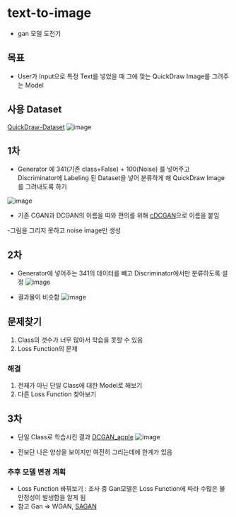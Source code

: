 # text-to-image
 - gan 모델 도전기
 ## 목표 
 - User가 Input으로 특정 Text를 넣었을 때 그에 맞는 QuickDraw Image를 그려주는 Model
 ## 사용 Dataset
 [QuickDraw-Dataset](https://github.com/googlecreativelab/quickdraw-dataset)
 ![image](https://user-images.githubusercontent.com/54701846/69910685-ecbe7500-1452-11ea-855f-9e83a8edd4d8.png)
 
## 1차 

- Generator 에 341(기존 class+False) + 100(Noise) 를 넣어주고 Discriminator에 Labeling 된 Dataset을 넣어 분류하게 해 QuickDraw Image를 그려내도록 하기

![image](https://user-images.githubusercontent.com/54701846/69911937-f4d3e000-1465-11ea-9420-741b6f1543c6.png)

- 기존 CGAN과 DCGAN의 이름을 따와 편의를 위해 [cDCGAN](https://github.com/skamo3/text-to-image/blob/master/cDCGAN.ipynb)으로 이름을 붙임 

-그림을 그리지 못하고 noise image만 생성

## 2차 
- Generator에 넣어주는 341의 데이터를 빼고 Discriminator에서만 분류하도록 설정
![image](https://user-images.githubusercontent.com/54701846/69912704-58630b00-1470-11ea-8b88-b969250aa351.png)

- 결과물이 비슷함
![image](https://user-images.githubusercontent.com/54701846/69912799-94e33680-1471-11ea-9270-b22fe4468a9f.png)

## 문제찾기
 1. Class의 갯수가 너무 많아서 학습을 못할 수 있음
 2. Loss Function의 문제
### 해결
 1. 전체가 아닌 단일 Class에 대한 Model로 해보기
 2. 다른 Loss Function 찾아보기
 
## 3차 
 - 단일 Class로 학습시킨 결과 
 [DCGAN_apple](https://github.com/skamo3/text-to-image/blob/master/DCGAN_apple.ipynb)
 ![image](https://user-images.githubusercontent.com/54701846/69912789-7ed57600-1471-11ea-82b7-f4d1ffc36be4.png)

 - 전보단 나은 양상을 보이지만 여전히 그리는데에 한계가 있음
 
### 추후 모델 변경 계획
 - Loss Function 바꿔보기 : 조사 중 Gan모델은 Loss Function에 따라 수많은 불안정성이 발생함을 알게 됨
 - 참고 Gan => WGAN, [SAGAN](https://towardsdatascience.com/not-just-another-gan-paper-sagan-96e649f01a6b)

